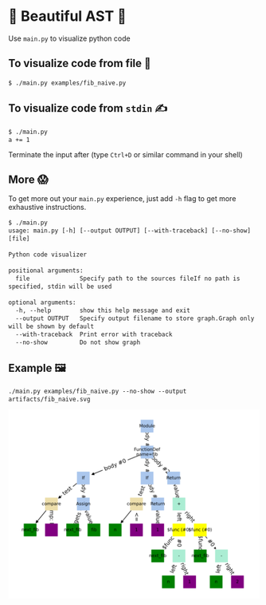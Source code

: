 # 💫 Beautiful AST 💫

Use `main.py` to visualize python code

## To visualize code from file 👀

```shell
$ ./main.py examples/fib_naive.py
```

## To visualize code from `stdin` ✍️

```shell
$ ./main.py
a += 1
```

Terminate the input after (type `Ctrl+D` or similar command in your shell)

## More 😱

To get more out your `main.py` experience,
just add `-h` flag to get more exhaustive instructions.

```shell
$ ./main.py
usage: main.py [-h] [--output OUTPUT] [--with-traceback] [--no-show] [file]

Python code visualizer

positional arguments:
  file              Specify path to the sources fileIf no path is specified, stdin will be used

optional arguments:
  -h, --help        show this help message and exit
  --output OUTPUT   Specify output filename to store graph.Graph only will be shown by default
  --with-traceback  Print error with traceback
  --no-show         Do not show graph
```

## Example 🖼️

```shell
./main.py examples/fib_naive.py --no-show --output artifacts/fib_naive.svg
```

![example](./artifacts/fib_naive.svg)
